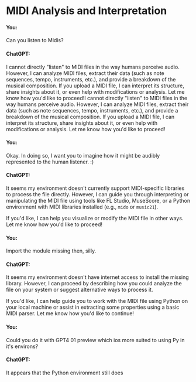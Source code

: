 # MIDI Analysis and Interpretation

#### You:
Can you listen to Midis? 

#### ChatGPT:
I cannot directly "listen" to MIDI files in the way humans perceive audio. However, I can analyze MIDI files, extract their data (such as note sequences, tempo, instruments, etc.), and provide a breakdown of the musical composition. If you upload a MIDI file, I can interpret its structure, share insights about it, or even help with modifications or analysis. Let me know how you'd like to proceed!I cannot directly "listen" to MIDI files in the way humans perceive audio. However, I can analyze MIDI files, extract their data (such as note sequences, tempo, instruments, etc.), and provide a breakdown of the musical composition. If you upload a MIDI file, I can interpret its structure, share insights about it, or even help with modifications or analysis. Let me know how you'd like to proceed!


#### You:
Okay. In doing so, I want you to imagine how it might be audibly represented to the human listener. :) 


#### ChatGPT:
It seems my environment doesn't currently support MIDI-specific libraries to process the file directly. However, I can guide you through interpreting or manipulating the MIDI file using tools like FL Studio, MuseScore, or a Python environment with MIDI libraries installed (e.g., `mido` or `music21`).

If you'd like, I can help you visualize or modify the MIDI file in other ways. Let me know how you'd like to proceed!


#### You:
Import the module missing then, silly. 

#### ChatGPT:
It seems my environment doesn't have internet access to install the missing library. However, I can proceed by describing how you could analyze the file on your system or suggest alternative ways to process it.

If you'd like, I can help guide you to work with the MIDI file using Python on your local machine or assist in extracting some properties using a basic MIDI parser. Let me know how you'd like to continue!


#### You:
Could you do it with GPT4 01 preview which ios more suited to using Py in it's environs? 

#### ChatGPT:
It appears that the Python environment still does
